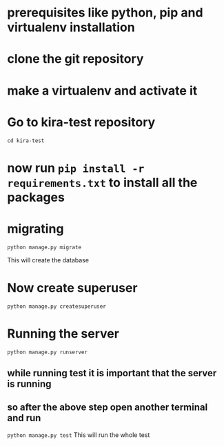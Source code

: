 # prerequisites like python, pip and virtualenv installation
# clone the git repository
# make a virtualenv and activate it 
# Go to kira-test repository 
`cd kira-test`
# now run `pip install -r requirements.txt` to install all the packages
# migrating
`python manage.py migrate`

This will create the database
# Now create superuser
`python manage.py createsuperuser`
# Running the server
`python manage.py runserver`

## while running test it is important that the server is running
## so after the above step open another terminal and run
`python manage.py test`
This will run the whole test
